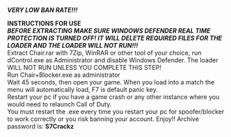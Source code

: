 _____VERY LOW BAN RATE!!!_____


__INSTRUCTIONS FOR USE__ </br>
___BEFORE EXTRACTING MAKE SURE WINDOWS DEFENDER REAL TIME PROTECTION IS TURNED OFF! IT WILL DELETE REQUIRED FILES FOR THE LOADER AND THE LOADER WILL NOT RUN!!!___</br>
Extract Chair.rar with 7Zip, WinRAR or other tool of your choice, run dControl.exe as Administrator and disable Windows Defender. The loader WILL NOT RUN UNLESS YOU COMPLETE THIS STEP!</br>
Run Chair+Blocker.exe as administrator </br>
Wait 45 seconds, then open your game. When you load into a match the menu will automatically load, F7 is default panic key. </br>
Restart your pc if you have a game crash or any other instance where you would need to relaunch Call of Duty. </br>
You must restart the .exe every time you restart your pc for spoofer/blocker to work correctly or you risk banning your account.
Enjoy!!
Archive password is: __S7Crackz__
